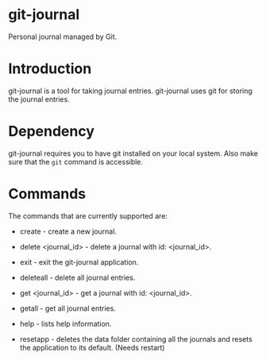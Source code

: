 # git-journal

Personal journal managed by Git.

# Introduction

git-journal is a tool for taking journal entries. git-journal uses git for storing the journal entries.

# Dependency

git-journal requires you to have git installed on your local system. Also make sure that the ```git``` command is accessible.

# Commands

The commands that are currently supported are:

- create - create a new journal.

- delete <journal_id> - delete a journal with id: <journal_id>.

- exit - exit the git-journal application.

- deleteall - delete all journal entries.

- get <journal_id> - get a journal with id: <journal_id>.

- getall - get all journal entries.

- help - lists help information.

- resetapp - deletes the data folder containing all the journals and resets the application to its default. (Needs restart)